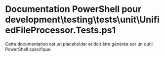 # Documentation PowerShell pour development\testing\tests\unit\UnifiedFileProcessor.Tests.ps1

Cette documentation est un placeholder et doit être générée par un outil PowerShell spécifique.
